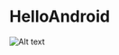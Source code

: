 # HelloAndroid
![Alt text](https://github.com/saurabhprakash-25/HelloAndroid/blob/master/HelloAndroid.png)
